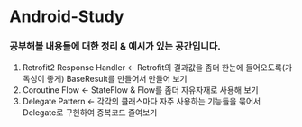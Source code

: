 # Android-Study
### 공부해볼 내용들에 대한 정리 & 예시가 있는 공간입니다.
1. Retrofit2 Response Handler <- Retrofit의 결과값을 좀더 한눈에 들어오도록(가독성이 좋게) BaseResult를 만들어서 만들어 보기
2. Coroutine Flow <- StateFlow & Flow를 좀더 자유자재로 사용해 보기
3. Delegate Pattern <- 각각의 클래스마다 자주 사용하는 기능들을 묶어서 Delegate로 구현하여 중복코드 줄여보기
